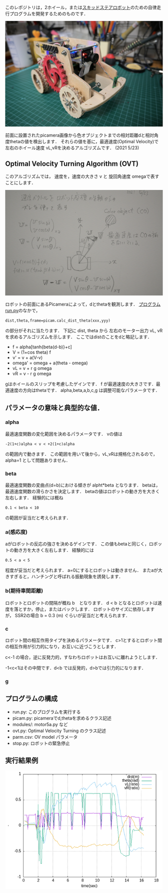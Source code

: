 このレポジトリは，2ホイール，または[スキッドステアロボット](https://github.com/HondaLab/SSR2)のための自律走行プログラムを開発するためのものです．

<img src='https://github.com/HondaLab/2D_OVTurning/blob/honda/SSR2.JPG' width=600>

前面に設置されたpicamera画像から色オブジェクトまでの相対距離dと相対角度thetaの値を検出します．
それらの値を基に，最適速度(Optimal Velocity)で左右のホイール速度 vL,vRを決めるアルゴリズムです．
(2021 5/23)


## Optimal Velocity Turning Algorithm (OVT)
このアルゴリズムでは，
速度を，速度の大きさ v と 旋回角速度 omegaで表すことにします．

<img src='https://github.com/HondaLab/2D_OVTurning/blob/honda/OVTurning.JPG' width=600>

ロボットの前面にあるPicameraによって，dとthetaを観測します．
[プログラム run.py](https://github.com/HondaLab/2D_OVTurning/blob/main/run.py)のなかで，

```
dist,theta,frame=picam.calc_dist_theta(xxx,yyy)
```
の部分がそれに当たります．
下記に dist, theta から 左右のモーター出力 vL, vRを求めるアルゴリズムを示します．
ここではdistのことをdと略記します．
  * f = alpha[tanh{beta(d-b)}+c]
  * V = (1+cos theta) f
  * v' = v + a(V-v)
  * omega' = omega + a(theta - omega)
  * vL = v + r g omega  
  * vR = v - r g omega
   
   
gはホイールのスリップを考慮したゲインです．
f が最適速度の大きさです．最適速度の方向はthetaです．
alpha,beta,a,b,c,g は調整可能なパラメータです．

## パラメータの意味と典型的な値．
### alpha
最適速度関数の変化範囲を決めるパラメータです．
vの値は
```
-2(1+c)alpha < v < +2(1+c)alpha 
```
の範囲内で動きます．
この範囲を用いて後から，vL,vRは規格化されるので，alpha=1 として問題ありません．


### beta
最適速度関数の変曲点(d=b)における傾きが alpht*beta となります．
betaは，最適速度関数の滑らかさを決定します．
betaの値はロボットの動き方を大きく左右します．
経験的には概ね
```
0.1 < beta < 10
```
の範囲が妥当だと考えられます．

### a(感応度)
aがロボットの反応の強さを決めるゲインです．
この値もbetaと同じく，ロボットの動き方を大きく左右します．
経験的には
```
0.5 < a < 5
```
程度が妥当だと考えられます．
a=0にするとロボットは動きません．
またaが大きすぎると，ハンチングと呼ばれる振動現象を誘発します．

### b(期待車間距離)
ロボットとロボットの間隔が概ね b　となります．
d < b となるとロボットは速度を落とすか，停止，またはバックします．
ロボットのサイズに依存しますが， SSR2の場合
b = 0.3 (m) ぐらいが妥当だと考えられます．

### c
ロボット間の相互作用タイプを決めるパラメータです．
c>1とするとロボット間の相互作用が引力的になり，お互いに近づこうとします．

c<-1 の場合，逆に反発力的，すなわちロボットはお互いに離れようとします．

-1<c<1はその中間です．d<b では反発的，d>bでは引力的になります．

### g

## プログラムの構成
  * run.py: このプログラムを実行する
  * picam.py: picameraでd,thetaを求めるクラス記述
  * modules/: motor5a.py など
  * ovt.py: Optimal Velocity Turning のクラス記述
  * parm.csv: OV model パラメータ
  * stop.py: ロボットの緊急停止

## 実行結果例
<img src='https://github.com/HondaLab/2D_OVTurning/blob/honda/result.png' width=600>
  

